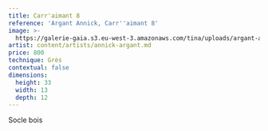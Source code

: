 ```yaml
---
title: Carr'aimant 8
reference: 'Argant Annick, Carr''aimant 8'
image: >-
  https://galerie-gaia.s3.eu-west-3.amazonaws.com/tina/uploads/argant-annick/galerie-gaia-argant-annick-carraimants-8.jpg
artist: content/artists/annick-argant.md
price: 800
technique: Grès
contextual: false
dimensions:
  height: 33
  width: 13
  depth: 12
---
```


Socle bois
